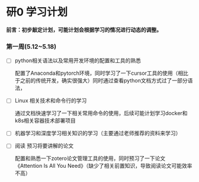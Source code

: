 # 研0 学习计划

**前言：初步敲定计划，可能计划会根据学习的情况进行动态的调整。**

### 第一周(5.12~5.18)

- [ ] python相关语法以及常用开发环境的配置和工具的熟悉

  配置了Anaconda和pytorch环境，同时学习了一下cursor工具的使用（相比于之前的传统开发，确实很强大）同时通过查看python文档方式过了一部分语法，

- [ ] Linux 相关技术和命令行的学习

  通过文档快速学习了一下相关常用命令的使用，后续可能计划学习docker和k8s相关容器技术部署项目 

- [ ] 机器学习和深度学习相关知识的学习（主要通过老师推荐的资料来学习）

- [ ] 阅读 预习将要讲解的论文 

  配置和熟悉一下zotero论文管理工具的使用，同时预习了一下论文 《Attention Is All You Need》（缺少了相关前置知识，导致阅读论文可能效率不高）

